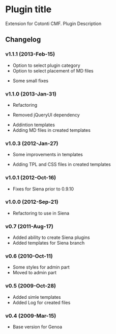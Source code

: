Plugin title
============

Extension for Cotonti CMF. Plugin Description


Changelog
---------


### v1.1.1 (2013-Feb-15)  

+ Option to select plugin category
+ Option to select placement of MD files
* Some small fixes


### v1.1.0 (2013-Jan-31)

* Refactoring
- Removed jQueryUI dependency
+ Addintion templates
+ Adding MD files in created templates

### v1.0.3 (2012-Jan-27)

* Some improvements in templates
+ Adding TPL and CSS files in created templates

### v1.0.1 (2012-Oct-16)

+ Fixes for Siena prior to 0.9.10

### v1.0.0 (2012-Sep-21)

* Refactoring to use in Siena

### v0.7 (2011-Aug-17)

+ Added ability to create Siena plugins
+ Added templates for Siena branch

### v0.6 (2010-Oct-11)

* Some styles for admin part
* Moved to admin part

### v0.5 (2009-Oct-28)

+ Added simle templates
+ Added Log for created files

### v0.4 (2009-Mar-15)

* Base version for Genoa

